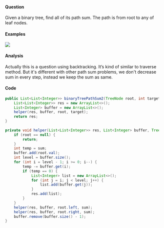 #### Question
Given a binary tree, find all of its path sum. The path is from root to any of leaf nodes.
#### Examples
![](https://farm3.staticflickr.com/2876/34315485026_03a3911c1c_o.png)
#### Analysis
Actually this is a question using backtracking. It’s kind of similar to traverse method. But it's different with other path sum problems, we don't decrease sum in every step, instead we keep the sum as same.
#### Code
```java
public List<List<Integer>> binaryTreePathSum2(TreeNode root, int target) {
    List<List<Integer>> res = new ArrayList<>();
    List<Integer> buffer = new ArrayList<>();
    helper(res, buffer, root, target);
    return res;
}
    
private void helper(List<List<Integer>> res, List<Integer> buffer, TreeNode root, int sum) {
    if (root == null) {
        return;
    }
    int temp = sum;
    buffer.add(root.val);
    int level = buffer.size();
    for (int i = level - 1; i >= 0; i--) {
        temp -= buffer.get(i);
        if (temp == 0) {
            List<Integer> list = new ArrayList<>();
            for (int j = i; j < level; j++) {
                list.add(buffer.get(j));
            }
            res.add(list);
        }
    }
    helper(res, buffer, root.left, sum);
    helper(res, buffer, root.right, sum);
    buffer.remove(buffer.size() - 1);
}
```